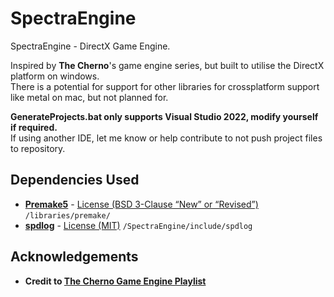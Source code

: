 # SpectraEngine

SpectraEngine - DirectX Game Engine.

Inspired by **The Cherno**'s game engine series, but built to utilise the DirectX platform on windows.  
There is a potential for support for other libraries for crossplatform support like metal on mac, but not planned for.

**GenerateProjects.bat only supports Visual Studio 2022, modify yourself if required.**  
If using another IDE, let me know or help contribute to not push project files to repository.

## Dependencies Used

- **[Premake5](https://premake.github.io/)** - [License (BSD 3-Clause “New” or “Revised”)](https://github.com/wtbudgie/SpectraEngine/blob/master/libraries/premake/LICENSE.txt) `/libraries/premake/`
- **[spdlog](https://github.com/gabime/spdlog)** - [License (MIT)](https://github.com/wtbudgie/SpectraEngine/blob/master/SpectraEngine\include\spdlog\LICENSE.txt) `/SpectraEngine/include/spdlog`

## Acknowledgements

- **Credit to [The Cherno Game Engine Playlist](https://www.youtube.com/playlist?list=PLlrATfBNZ98dC-V-N3m0Go4deliWHPFwT)**
